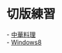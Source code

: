 <h1>切版練習</h1>
- <a href="https://candace802.github.io/project/kungfu/">中華料理</a><br>
- <a href="https://candace802.github.io/project/windows8/">Windows8</a>   
